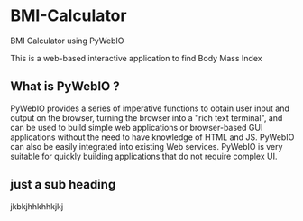 # BMI-Calculator
BMI Calculator using PyWebIO


This is a web-based interactive application to find Body Mass Index

## What is PyWebIO ?

PyWebIO provides a series of imperative functions to obtain user input and output on the browser, turning the browser into a "rich text terminal", and can be used to build simple web applications or browser-based GUI applications without the need to have knowledge of HTML and JS. PyWebIO can also be easily integrated into existing Web services. PyWebIO is very suitable for quickly building applications that do not require complex UI.

## just a sub heading 
jkbkjhhkhhkjkj